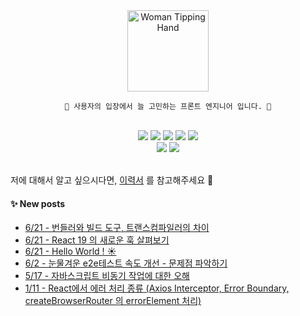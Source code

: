 <div align="center">
	<img src="https://raw.githubusercontent.com/Tarikul-Islam-Anik/Animated-Fluent-Emojis/master/Emojis/People/Woman%20Tipping%20Hand.png" alt="Woman Tipping Hand" width="130" height="130" />

    💬 사용자의 입장에서 늘 고민하는 프론트 엔지니어 입니다. 🌱

</div>
<br/>
<div align="center">
	<img src="https://img.shields.io/badge/React-61DAFB?style=flat&logo=React&logoColor=white" />
  <img src="https://img.shields.io/badge/typescript-3178C6?style=flat&logo=typescript&logoColor=white" />
	<img src="https://img.shields.io/badge/HTML5-E34F26?style=flat&logo=HTML5&logoColor=white" />
	<img src="https://img.shields.io/badge/CSS3-1572B6?style=flat&logo=CSS3&logoColor=white" />
	<img src="https://img.shields.io/badge/JavaScript-F7DF1E?style=flat&logo=JavaScript&logoColor=white" />
  <br/>
  	<img src="https://img.shields.io/badge/GitHub-181717?style=flat&logo=GitHub&logoColor=white" />
    	<img src="https://img.shields.io/badge/webstorm-000000?style=flat&logo=webstorm&logoColor=white" />
</div>

<br/>

저에 대해서 알고 싶으시다면, [이력서](https://www.rallit.com/resumes/497939@999rty/%EA%B9%80%EC%86%94%EC%A7%80) 를 참고해주세요 🫧
<br>

#### ✨ New posts

- [6/21 - 번들러와 빌드 도구, 트랜스컴파일러의 차이](https://yzlosmik.tistory.com/187)
- [6/21 - React 19 의 새로운 훅 살펴보기](https://yzlosmik.tistory.com/185)
- [6/21 - Hello World ! ☀️](https://yzlosmik.tistory.com/notice/184)
- [6/2 - 눈물겨운 e2e테스트 속도 개선 - 문제점 파악하기](https://yzlosmik.tistory.com/183)
- [5/17 - 자바스크립트 비동기 작업에 대한 오해](https://yzlosmik.tistory.com/182)
- [1/11 - React에서 에러 처리 종류 (Axios Interceptor, Error Boundary, createBrowserRouter 의 errorElement 처리)](https://yzlosmik.tistory.com/181)

</div>
</div>
